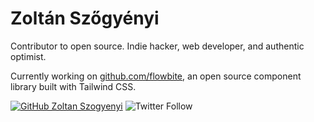 # Zoltán Szőgyényi

Contributor to open source. Indie hacker, web developer, and authentic optimist.

Currently working on [github.com/flowbite](https://github.com/themesberg/flowbite), an open source component library built with Tailwind CSS.

[![GitHub Zoltan Szogyenyi](https://img.shields.io/github/followers/heychazza?label=follow&style=social)](https://github.com/zoltanszogyenyi)
![Twitter Follow](https://img.shields.io/twitter/follow/zoltanszogyenyi?style=social)

